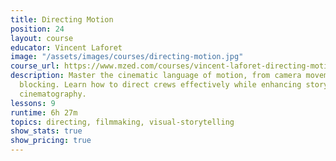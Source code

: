 ```yaml
---
title: Directing Motion
position: 24
layout: course
educator: Vincent Laforet
image: "/assets/images/courses/directing-motion.jpg"
course_url: https://www.mzed.com/courses/vincent-laforet-directing-motion
description: Master the cinematic language of motion, from camera movement to scene
  blocking. Learn how to direct crews effectively while enhancing story through dynamic
  cinematography.
lessons: 9
runtime: 6h 27m
topics: directing, filmmaking, visual-storytelling
show_stats: true
show_pricing: true
---
```


